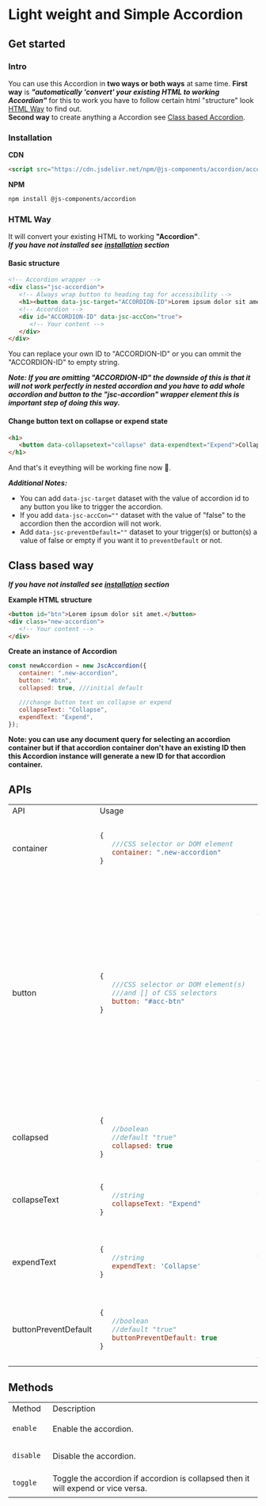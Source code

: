 # Light weight and Simple Accordion

## Get started

### Intro
You can use this Accordion in **two ways or both ways** at same time.
**First way** is ***"automatically 'convert' your existing HTML to working Accordion"*** for this to work you have to follow certain html "structure" look [HTML Way](#html-way) to find out.  
**Second way** to create anything a Accordion see [Class based Accordion](#class-based-way).


### Installation
**CDN**
```html
<script src="https://cdn.jsdelivr.net/npm/@js-components/accordion/accordion.min.js"></script>
```

**NPM**
```bash
npm install @js-components/accordion
```

### HTML Way
It will convert your existing HTML to working **"Accordion"**.  
***If you have not installed see [installation](#installation) section***

#### Basic structure

```html
<!-- Accordion wrapper -->
<div class="jsc-accordion">
   <!-- Always wrap button to heading tag for accessibility -->
   <h1><button data-jsc-target="ACCORDION-ID">Lorem ipsum dolor sit amet.</button></h1>
   <!-- Accordion -->
   <div id="ACCORDION-ID" data-jsc-accCon="true">
      <!-- Your content -->
   </div>
</div>
```
You can replace your own ID to "ACCORDION-ID" or you can ommit the "ACCORDION-ID" to empty string.

***Note: If you are omitting "ACCORDION-ID" the downside of this is that it will not work perfectly in nested accordion and you have to add whole accordion and button to the "jsc-accordion" wrapper element this is important step of doing this way.***

#### Change button text on collapse or expend state
```html
<h1>
   <button data-collapsetext="collapse" data-expendtext="Expend">Collapse</button>
</h1>
```

And that's it eveything will be working fine now 🎉.

***Additional Notes:***
* You can add `data-jsc-target` dataset with the value of accordion id to any button you like to trigger the accordion.
* If you add `data-jsc-accCon=""` dataset with the value of "false" to the accordion then the accordion will not work.
* Add ``data-jsc-preventDefault=""`` dataset to your trigger(s) or button(s) a value of false or empty if you want it to ``preventDefault`` or not.


## Class based way
***If you have not installed see [installation](#installation) section***

**Example HTML structure**

```html
<button id="btn">Lorem ipsum dolor sit amet.</button>
<div class="new-accordion">
   <!-- Your content -->
</div>
```

**Create an instance of Accordion**

```javascript
const newAccordion = new JscAccordion({	
   container: ".new-accordion",
   button: "#btn",
   collapsed: true, ///initial default

   ///change button text on collapse or expend
   collapseText: "Collapse",
   expendText: "Expend",
});
```

**Note: you can use any document query for selecting an accordion container but if that accordion container don't have an existing ID then this Accordion instance will generate a new ID for that accordion container.**  


## APIs
<table>
<tr>
<td> API </td> <td> Usage </td> <td> Description </td>
</tr>
<tr>
<td> container </td>
<td>
   
```javascript
{
   ///CSS selector or DOM element
   container: ".new-accordion"
}
```
<td>You can use CSS selector or any DOM element for selecting "accordion".</td>
</td>
</tr>  
<tr>
<td> button </td>
<td>
   
```javascript
{
   ///CSS selector or DOM element(s) 
   ///and [] of CSS selectors
   button: "#acc-btn"
}
```
</td>
<td>You can use single selector as a accordion toggle button or collection of HTML element in array or DOM elements nodes.  

**Note**: you can use either multiple values of DOM query string selector or DOM elements nodes, not both at same time as button property value.</td>
</tr>
<tr>
<td> collapsed </td>
<td>
   
```javascript
{
   //boolean
   //default "true"
   collapsed: true
}
```
</td>
<td>Whether you want accordion to be collapsed or not, default is true.</td>
</tr>
<tr>
<td> collapseText </td>
<td>
   
```javascript
{
   //string
   collapseText: "Expend"
}
```
</td>
<td>If accordion is collapsed then the text of button can be replace by this property value.</td>
</tr>
<tr>
<td> expendText </td>
<td>
   
```javascript
{
   //string
   expendText: 'Collapse'
}
```
</td>
<td>If accordion is expended then the text of button can be replace by this property value.</td>
</tr>
<tr>
<td> buttonPreventDefault </td>
<td>

```javascript
{
   //boolean
   //default "true"
   buttonPreventDefault: true
}
```
</td>
<td>Whether if you want the accordion 'button' to PreventDefault.
Default value is true.</td>
</tr>
</table>  

## Methods
<table>
<tr>
<td> Method </td> <td> Description </td>
</tr>
<tr>
<td>
   
```javascript
enable 
```
</td>
<td>Enable the accordion.</td>
</tr>
<tr>
<td>
   
```javascript
disable 
```
</td>
<td>Disable the accordion.</td>
</tr>
<tr>
<td>
   
```javascript
toggle
```
 </td>
<td>Toggle the accordion if accordion is collapsed then it will expend or vice versa.</td>
</tr>
</table>  

